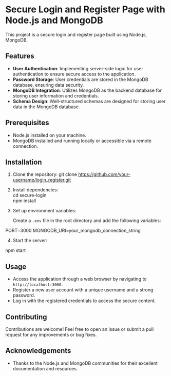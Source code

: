 # Secure Login and Register Page with Node.js and MongoDB

This project is a secure login and register page built using Node.js, MongoDB.

## Features

- **User Authentication**: Implementing server-side logic for user authentication to ensure secure access to the application.
- **Password Storage**: User credentials are stored in the MongoDB database, ensuring data security.
- **MongoDB Integration**: Utilizes MongoDB as the backend database for storing user information and credentials.
- **Schema Design**: Well-structured schemas are designed for storing user data in the MongoDB database.


## Prerequisites

- Node.js installed on your machine.
- MongoDB installed and running locally or accessible via a remote connection.

## Installation

1. Clone the repository:
git clone https://github.com/your-username/login_register.git



2. Install dependencies:<br>
   cd secure-login<br>
   npm install

3. Set up environment variables:

   Create a `.env` file in the root directory and add the following variables:

PORT=3000
MONGODB_URI=your_mongodb_connection_string


4. Start the server:


npm start

## Usage

- Access the application through a web browser by navigating to `http://localhost:3000`.
- Register a new user account with a unique username and a strong password.
- Log in with the registered credentials to access the secure content.

## Contributing

Contributions are welcome! Feel free to open an issue or submit a pull request for any improvements or bug fixes.


## Acknowledgements

- Thanks to the Node.js and MongoDB communities for their excellent documentation and resources.


